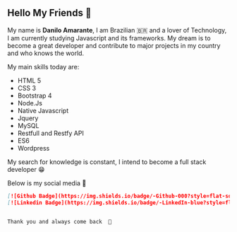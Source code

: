## Hello My Friends 👋

  
My name is **Danilo Amarante**, I am Brazilian 🇧🇷  and a lover of Technology, I am currently studying Javascript and its frameworks. My dream is to become a great developer and contribute to major projects in my country and who knows the world.

  
My main skills today are: 
- HTML 5 
-  CSS 3 
-  Bootstrap 4 
-  Node.Js 
-  Native Javascript 
-  Jquery 
-  MySQL 
-  Restfull and Restfy API 
-  ES6 
-  Wordpress


  
My search for knowledge is constant, I intend to become a full stack developer 😁

  
Below is my social media   🤖

```markdown
[![Github Badge](https://img.shields.io/badge/-Github-000?style=flat-square&logo=Github&logoColor=white&link=https://github.com/daniloamarante)](https://github.com/daniloamarante)
[![Linkedin Badge](https://img.shields.io/badge/-LinkedIn-blue?style=flat-square&logo=Linkedin&logoColor=white&link=https://www.linkedin.com/in/danilo-amarante-b178b777/)](https://www.linkedin.com/in/danilo-amarante-b178b777/)

  
Thank you and always come back  🥰
